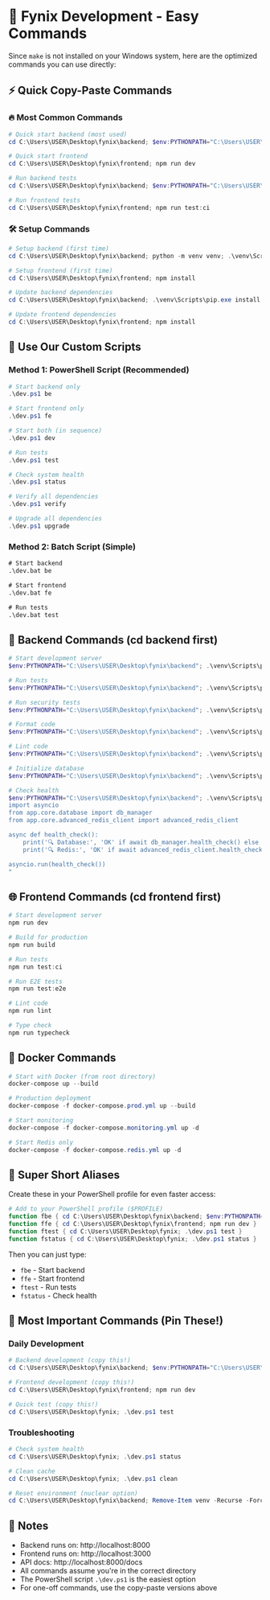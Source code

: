 # 🚀 Fynix Development - Easy Commands

Since `make` is not installed on your Windows system, here are the optimized commands you can use directly:

## ⚡ Quick Copy-Paste Commands

### 🔥 Most Common Commands

```powershell
# Quick start backend (most used)
cd C:\Users\USER\Desktop\fynix\backend; $env:PYTHONPATH="C:\Users\USER\Desktop\fynix\backend"; .\venv\Scripts\python.exe -m uvicorn app.main:app --reload --host 127.0.0.1 --port 8000

# Quick start frontend
cd C:\Users\USER\Desktop\fynix\frontend; npm run dev

# Run backend tests
cd C:\Users\USER\Desktop\fynix\backend; $env:PYTHONPATH="C:\Users\USER\Desktop\fynix\backend"; .\venv\Scripts\python.exe -m pytest tests/ -v

# Run frontend tests  
cd C:\Users\USER\Desktop\fynix\frontend; npm run test:ci
```

### 🛠️ Setup Commands

```powershell
# Setup backend (first time)
cd C:\Users\USER\Desktop\fynix\backend; python -m venv venv; .\venv\Scripts\pip.exe install -r requirements.txt

# Setup frontend (first time)
cd C:\Users\USER\Desktop\fynix\frontend; npm install

# Update backend dependencies
cd C:\Users\USER\Desktop\fynix\backend; .\venv\Scripts\pip.exe install -r requirements.txt

# Update frontend dependencies
cd C:\Users\USER\Desktop\fynix\frontend; npm install
```

## 🎯 Use Our Custom Scripts

### Method 1: PowerShell Script (Recommended)

```powershell
# Start backend only
.\dev.ps1 be

# Start frontend only  
.\dev.ps1 fe

# Start both (in sequence)
.\dev.ps1 dev

# Run tests
.\dev.ps1 test

# Check system health
.\dev.ps1 status

# Verify all dependencies
.\dev.ps1 verify

# Upgrade all dependencies
.\dev.ps1 upgrade
```

### Method 2: Batch Script (Simple)

```cmd
# Start backend
.\dev.bat be

# Start frontend
.\dev.bat fe

# Run tests
.\dev.bat test
```

## 🔧 Backend Commands (cd backend first)

```powershell
# Start development server
$env:PYTHONPATH="C:\Users\USER\Desktop\fynix\backend"; .\venv\Scripts\python.exe -m uvicorn app.main:app --reload --host 127.0.0.1 --port 8000

# Run tests
$env:PYTHONPATH="C:\Users\USER\Desktop\fynix\backend"; .\venv\Scripts\python.exe -m pytest tests/ -v

# Run security tests
$env:PYTHONPATH="C:\Users\USER\Desktop\fynix\backend"; .\venv\Scripts\python.exe test_security_features.py

# Format code
$env:PYTHONPATH="C:\Users\USER\Desktop\fynix\backend"; .\venv\Scripts\python.exe -m black .

# Lint code
$env:PYTHONPATH="C:\Users\USER\Desktop\fynix\backend"; .\venv\Scripts\python.exe -m ruff check .

# Initialize database
$env:PYTHONPATH="C:\Users\USER\Desktop\fynix\backend"; .\venv\Scripts\python.exe -c "from app.core.database import db_manager; import asyncio; asyncio.run(db_manager.initialize())"

# Check health
$env:PYTHONPATH="C:\Users\USER\Desktop\fynix\backend"; .\venv\Scripts\python.exe -c "
import asyncio
from app.core.database import db_manager
from app.core.advanced_redis_client import advanced_redis_client

async def health_check():
    print('🔍 Database:', 'OK' if await db_manager.health_check() else 'FAIL')
    print('🔍 Redis:', 'OK' if await advanced_redis_client.health_check() else 'FAIL')

asyncio.run(health_check())
"
```

## 🌐 Frontend Commands (cd frontend first)

```powershell
# Start development server
npm run dev

# Build for production
npm run build

# Run tests
npm run test:ci

# Run E2E tests
npm run test:e2e

# Lint code
npm run lint

# Type check
npm run typecheck
```

## 🐳 Docker Commands

```powershell
# Start with Docker (from root directory)
docker-compose up --build

# Production deployment
docker-compose -f docker-compose.prod.yml up --build

# Start monitoring
docker-compose -f docker-compose.monitoring.yml up -d

# Start Redis only
docker-compose -f docker-compose.redis.yml up -d
```

## 🎯 Super Short Aliases

Create these in your PowerShell profile for even faster access:

```powershell
# Add to your PowerShell profile ($PROFILE)
function fbe { cd C:\Users\USER\Desktop\fynix\backend; $env:PYTHONPATH="C:\Users\USER\Desktop\fynix\backend"; .\venv\Scripts\python.exe -m uvicorn app.main:app --reload --host 127.0.0.1 --port 8000 }
function ffe { cd C:\Users\USER\Desktop\fynix\frontend; npm run dev }
function ftest { cd C:\Users\USER\Desktop\fynix; .\dev.ps1 test }
function fstatus { cd C:\Users\USER\Desktop\fynix; .\dev.ps1 status }
```

Then you can just type:
- `fbe` - Start backend
- `ffe` - Start frontend  
- `ftest` - Run tests
- `fstatus` - Check health

## 🚨 Most Important Commands (Pin These!)

### Daily Development
```powershell
# Backend development (copy this!)
cd C:\Users\USER\Desktop\fynix\backend; $env:PYTHONPATH="C:\Users\USER\Desktop\fynix\backend"; .\venv\Scripts\python.exe -m uvicorn app.main:app --reload --host 127.0.0.1 --port 8000

# Frontend development (copy this!)
cd C:\Users\USER\Desktop\fynix\frontend; npm run dev

# Quick test (copy this!)
cd C:\Users\USER\Desktop\fynix; .\dev.ps1 test
```

### Troubleshooting
```powershell
# Check system health
cd C:\Users\USER\Desktop\fynix; .\dev.ps1 status

# Clean cache
cd C:\Users\USER\Desktop\fynix; .\dev.ps1 clean

# Reset environment (nuclear option)
cd C:\Users\USER\Desktop\fynix\backend; Remove-Item venv -Recurse -Force; python -m venv venv; .\venv\Scripts\pip.exe install -r requirements.txt
```

## 📝 Notes

- Backend runs on: http://localhost:8000
- Frontend runs on: http://localhost:3000  
- API docs: http://localhost:8000/docs
- All commands assume you're in the correct directory
- The PowerShell script `.\dev.ps1` is the easiest option
- For one-off commands, use the copy-paste versions above